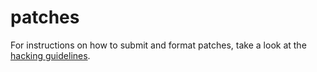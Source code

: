 patches
=======
For instructions on how to submit and format patches, take a look at
the [hacking guidelines](//suckless.org/hacking/).
